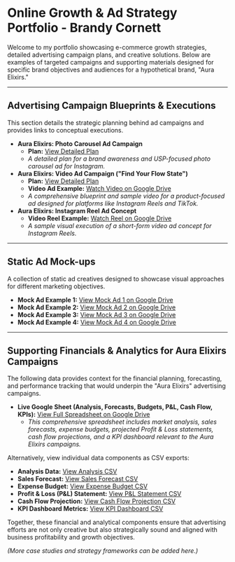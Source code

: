 # Online Growth & Ad Strategy Portfolio - Brandy Cornett

Welcome to my portfolio showcasing e-commerce growth strategies, detailed advertising campaign plans, and creative solutions. Below are examples of targeted campaigns and supporting materials designed for specific brand objectives and audiences for a hypothetical brand, "Aura Elixirs."

---

## Advertising Campaign Blueprints & Executions

This section details the strategic planning behind ad campaigns and provides links to conceptual executions.

* **Aura Elixirs: Photo Carousel Ad Campaign**
    * **Plan:** [View Detailed Plan](./Aura-Elixirs-Photo-Carousel-Ad.md)
    * *A detailed plan for a brand awareness and USP-focused photo carousel ad for Instagram.*
* **Aura Elixirs: Video Ad Campaign ("Find Your Flow State")**
    * **Plan:** [View Detailed Plan](./Aura-Elixirs-Video-Ad.md)
    * **Video Ad Example:** [Watch Video on Google Drive](https://drive.google.com/file/d/1-1K9RGFw7jUINkIEgCKiLNo3GP5HLN6U/view?usp=drive_link)
    * *A comprehensive blueprint and sample video for a product-focused ad designed for platforms like Instagram Reels and TikTok.*
* **Aura Elixirs: Instagram Reel Ad Concept**
    * **Video Reel Example:** [Watch Reel on Google Drive](https://drive.google.com/file/d/1-r2X4v4gdbrNvlVtEzT1zw-j5rBknhuM/view?usp=drive_link)
    * *A sample visual execution of a short-form video ad concept for Instagram Reels.*

---

## Static Ad Mock-ups

A collection of static ad creatives designed to showcase visual approaches for different marketing objectives.

* **Mock Ad Example 1:** [View Mock Ad 1 on Google Drive](https://drive.google.com/file/d/1-vtjykOxavgSH7s4l_ceNEwnQBYXfDvA/view?usp=drive_link)
* **Mock Ad Example 2:** [View Mock Ad 2 on Google Drive](https://drive.google.com/file/d/10G3jl2rnSo6EP0a4ShGwNBdE1xSiBK8y/view?usp=drive_link)
* **Mock Ad Example 3:** [View Mock Ad 3 on Google Drive](https://drive.google.com/file/d/10CZRq-RYKRcnhHKC1LuyM7T8RBuk8FLq/view?usp=drive_link)
* **Mock Ad Example 4:** [View Mock Ad 4 on Google Drive](https://drive.google.com/file/d/106dJYyrqVZxxChD8YwD2KAJs5t710A6h/view?usp=drive_link)

---

## Supporting Financials & Analytics for Aura Elixirs Campaigns

The following data provides context for the financial planning, forecasting, and performance tracking that would underpin the "Aura Elixirs" advertising campaigns.

* **Live Google Sheet (Analysis, Forecasts, Budgets, P&L, Cash Flow, KPIs):** [View Full Spreadsheet on Google Drive](https://docs.google.com/spreadsheets/d/1aQovV6U5lPfw7v_mUeOR2OMquw6sb1LEu8K3nIR4KgU/edit?usp=drive_link)
    * *This comprehensive spreadsheet includes market analysis, sales forecasts, expense budgets, projected Profit & Loss statements, cash flow projections, and a KPI dashboard relevant to the Aura Elixirs campaigns.*

Alternatively, view individual data components as CSV exports:
* **Analysis Data:** [View Analysis CSV](./Aura%20-%20Analysis.csv)
* **Sales Forecast:** [View Sales Forecast CSV](./Aura%20-%20Sales%20Forecast.csv)
* **Expense Budget:** [View Expense Budget CSV](./Aura%20-%20Exspense%20Budget.csv)
* **Profit & Loss (P&L) Statement:** [View P&L Statement CSV](./Aura%20-%20Profit%20&%20Loss%20(P&L)%20Statement.csv)
* **Cash Flow Projection:** [View Cash Flow Projection CSV](./Aura%20-%20Cash%20Flow%20Projection.csv)
* **KPI Dashboard Metrics:** [View KPI Dashboard CSV](./Aura%20-%20KPI%20Dashboard.csv)

Together, these financial and analytical components ensure that advertising efforts are not only creative but also strategically sound and aligned with business profitability and growth objectives.

*(More case studies and strategy frameworks can be added here.)*
